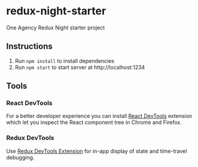 # redux-night-starter
One Agency Redux Night starter project

## Instructions
1. Run `npm install` to install dependencies
2. Run `npm start` to start server at http://localhost:1234

## Tools

### React DevTools
For a better developer experience you can install [React DevTools](https://github.com/facebook/react-devtools) extension which let you inspect the React component tree in Chrome and Firefox. 

### Redux DevTools
Use [Redux DevTools Extension](https://github.com/zalmoxisus/redux-devtools-extension) for in-app display of state and time-travel debugging.